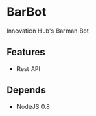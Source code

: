 BarBot
======

Innovation Hub's Barman Bot

Features
--------
* Rest API


Depends
-------
* NodeJS 0.8

